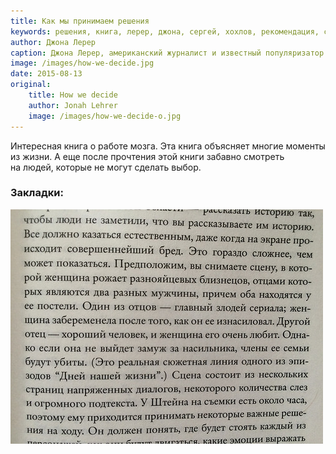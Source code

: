 ```yaml
---
title: Как мы принимаем решения
keywords: решения, книга, лерер, джона, сергей, хохлов, рекомендация, самообразование, закладки, отзыв, мозг
author: Джона Лерер
caption: Джона Лерер, американский журналист и известный популяризатор науки увлекательно описывает, как устроен механизм принятия решений. Книга рассказывает о том, как происходит процесс выбора, и одновременно помогает сделать этот процесс эффективнее.
image: /images/how-we-decide.jpg
date: 2015-08-13
original:
    title: How we decide
    author: Jonah Lehrer
    image: /images/how-we-decide-o.jpg
---
```


Интересная книга о&nbsp;работе мозга. Эта книга объясняет многие моменты из&nbsp;жизни. А&nbsp;еще после прочтения этой книги забавно смотреть на&nbsp;людей, которые не&nbsp;могут сделать выбор.
### Закладки:
![Закладка](/images/how-we-decide-bookmark.jpg)

